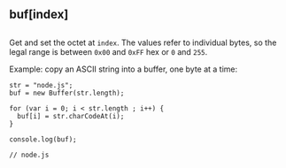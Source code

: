 ## buf\[index\]

## 

Get and set the octet at `index`. The values refer to individual bytes,
so the legal range is between `0x00` and `0xFF` hex or `0` and `255`.

Example: copy an ASCII string into a buffer, one byte at a time:

    str = "node.js";
    buf = new Buffer(str.length);
    
    for (var i = 0; i < str.length ; i++) {
      buf[i] = str.charCodeAt(i);
    }
    
    console.log(buf);
    
    // node.js